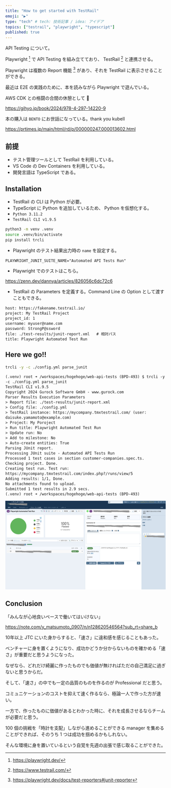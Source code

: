 ```yaml
---
title: "How to get started with TestRail"
emoji: "▶️"
type: "tech" # tech: 技術記事 / idea: アイデア
topics: ["testrail", "playwright", "typescript"]
published: true
---
```


API Testing について。

Playwright [^3] で API Testing を組み立てており、 TestRail [^1] と連携させる。

Playwright は複数の Report 機能 [^4] があり、それを TestRail に表示させることができる。

最近は E2E の実践のために、本を読みながら Playwright で遊んでいる。

AWS CDK との格闘の合間の休憩として 🍵

https://gihyo.jp/book/2024/978-4-297-14220-9

本の購入は `BENTO` にお世話になっている。thank you kubell

https://prtimes.jp/main/html/rd/p/000000247.000013602.html

## 前提

- テスト管理ツールとして TestRail を利用している。
- VS Code の Dev Containers を利用している。
- 開発言語は TypeScript である。

## Installation

- TestRail の CLI は Python が必要。
- TypeScript に Python を追加しているため、 Python を仮想化する。
- `Python 3.11.2`
- `TestRail CLI v1.9.5`

```bash
python3 -m venv .venv
source .venv/bin/activate
pip install trcli
```

- Playwright のテスト結果出力時の `name` を設定する。

```bash: .env
PLAYWRIGHT_JUNIT_SUITE_NAME="Automated API Tests Run"
```

- Playwright でのテストはこちら。

https://zenn.dev/dannya/articles/826056c6dc72c6

- TestRail の Parameters を定義する。Command Line の Option として渡すこともできる。

```yml: config.yml
host: https://fakename.testrail.io/
project: My TestRail Project
project_id: 1
username: myuser@name.com
password: StrongP@ssword
file: ./test-results/junit-report.xml   # 相対パス
title: Playwright Automated Test Run
```

## Here we go!!

```bash
trcli -y -c ./config.yml parse_junit
```

```bash: Logs
(.venv) root ➜ /workspaces/hogehoge/web-api-tests (BPD-493) $ trcli -y -c ./config.yml parse_junit
TestRail CLI v1.9.5
Copyright 2024 Gurock Software GmbH - www.gurock.com
Parser Results Execution Parameters
> Report file: ./test-results/junit-report.xml
> Config file: ./config.yml
> TestRail instance: https://mycompany.tmxtestrail.com/ (user: daisuke.yamamoto@example.com)
> Project: My Poroject
> Run title: Playwright Automated Test Run
> Update run: No
> Add to milestone: No
> Auto-create entities: True
Parsing JUnit report.
Processing JUnit suite - Automated API Tests Run
Processed 1 test cases in section customer-companies.spec.ts.
Checking project. Done.
Creating test run. Test run: https://mycompany.tmxtestrail.com/index.php?/runs/view/5
Adding results: 1/1, Done.
No attachments found to upload.
Submitted 1 test results in 2.9 secs.
(.venv) root ➜ /workspaces/hogehoge/web-api-tests (BPD-493)
```

![cafe](/images/0571b69a780dd4-a.jpg)

## Conclusion

「みんなが心地良いペースで働いてはいけない」

https://note.com/y_matsumoto_0907/n/n128620546564?sub_rt=share_b

10年以上 JTC にいた身からすると、「速さ」に違和感を感じることもあった。

ベンチャーに身を置くようになり、成功かどうか分からないものを確かめる「速さ」が重要だと思うようになった。

なぜなら、どれだけ綺麗に作ったものでも価値が無ければただの自己満足に過ぎないと思うからだ。

そして、「速さ」の中でも一定の品質のものを作るのが Professional だと思う。

コミュニケーションのコストを抑えて速く作るなら、極論一人で作った方が速い。

一方で、作ったものに価値があるとわかった時に、それを成長させるならチームが必要だと思う。

100 個の挑戦を「時計を支配」しながら進めることができる manager を集めることができれば、そのうち 1 つは成功を掴めるかもしれない。

そんな環境に身を置いているという自覚を先週の出張で感じ取ることができた。

[^1]: https://www.testrail.com/

[^2]: https://zenn.dev/dannya/articles/826056c6dc72c6

[^3]: https://playwright.dev/

[^4]: https://playwright.dev/docs/test-reporters#junit-reporter
